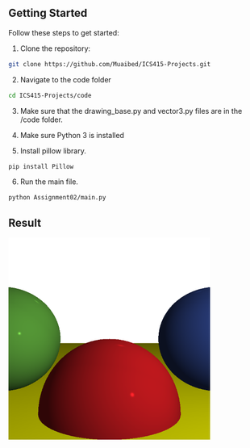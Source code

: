 ## Getting Started  

Follow these steps to get started:  

1. Clone the repository:  
```bash
git clone https://github.com/Muaibed/ICS415-Projects.git
```

2. Navigate to the code folder
```bash
cd ICS415-Projects/code
```

3. Make sure that the drawing_base.py and vector3.py files are in the /code folder.

4. Make sure Python 3 is installed

5. Install pillow library.
```bash
pip install Pillow
```

6. Run the main file.
```bash
python Assignment02/main.py
```

## Result
<img src="https://github.com/Muaibed/ICS415-Projects/raw/main/code/results/raytracing02.png" alt="Assignment02-Result" width="400">


